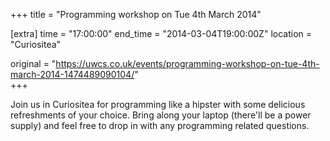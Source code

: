+++
title = "Programming workshop on Tue 4th March 2014"

[extra]
time = "17:00:00"
end_time = "2014-03-04T19:00:00Z"
location = "Curiositea"

original = "https://uwcs.co.uk/events/programming-workshop-on-tue-4th-march-2014-1474489090104/"    
+++

Join us in Curiositea for programming like a hipster with some delicious refreshments of your choice. Bring along your laptop (there'll be a power supply) and feel free to drop in with any programming related questions.

